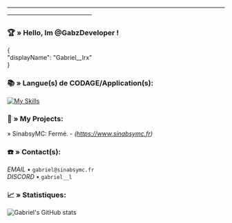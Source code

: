 
――――――――――――――――――――――――――――――――――――――――――――――――――

### 🏆​ » Hello, Im @GabzDeveloper !

{  
"displayName": "Gabriel__lrx"  
} 

### 📚​ » Langue(s) de CODAGE/Application(s):

[![My Skills](https://skillicons.dev/icons?i=java,html,mysql&theme=light)](https://skillicons.dev)

### 📍​ » My Projects:

» SinabsyMC: Fermé. - *(https://www.sinabsymc.fr)*  


### ☎️​ » Contact(s):

*EMAIL* • `gabriel@sinabsymc.fr`  
*DISCORD* • `gabriel__l`

### 📈​ » Statistiques: 

![Gabriel's GitHub stats](https://github-readme-stats.vercel.app/api?username=GabzDeveloper&show_icons=true&theme=radical)
